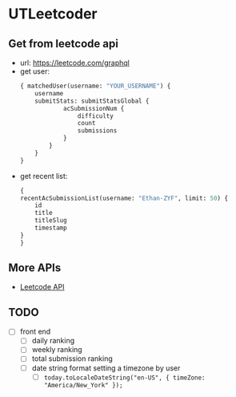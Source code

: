 # UTLeetcoder

## Get from leetcode api
- url: https://leetcode.com/graphql
- get user:
    ```graphql
    { matchedUser(username: "YOUR_USERNAME") {
        username
        submitStats: submitStatsGlobal {
                acSubmissionNum {
                    difficulty
                    count
                    submissions
                }
            }
        }
    }
    ```
- get recent list:
    ```graphql
    {
    recentAcSubmissionList(username: "Ethan-ZYF", limit: 50) {
        id
        title
        titleSlug
        timestamp
    }
    }
    ```
## More APIs
- [Leetcode API](LeetcodeAPI.md)

## TODO
- [ ] front end
    - [ ] daily ranking
    - [ ] weekly ranking
    - [ ] total submission ranking
    - [ ] date string format setting a timezone by user
        - [ ] `today.toLocaleDateString("en-US", { timeZone: "America/New_York" });`